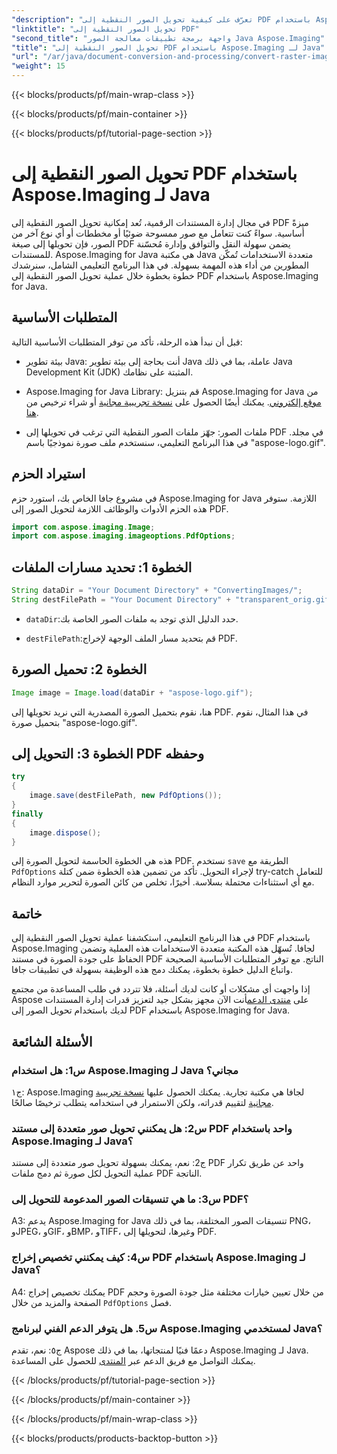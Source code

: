 ```yaml
---
"description": "تعرّف على كيفية تحويل الصور النقطية إلى PDF باستخدام Aspose.Imaging لجافا. خطوات بسيطة لنتائج عالية الجودة."
"linktitle": "تحويل الصور النقطية إلى PDF"
"second_title": "واجهة برمجة تطبيقات معالجة الصور Java Aspose.Imaging"
"title": "تحويل الصور النقطية إلى PDF باستخدام Aspose.Imaging لـ Java"
"url": "/ar/java/document-conversion-and-processing/convert-raster-images-to-pdf/"
"weight": 15
---
```


{{< blocks/products/pf/main-wrap-class >}}

{{< blocks/products/pf/main-container >}}

{{< blocks/products/pf/tutorial-page-section >}}

# تحويل الصور النقطية إلى PDF باستخدام Aspose.Imaging لـ Java

في مجال إدارة المستندات الرقمية، تُعد إمكانية تحويل الصور النقطية إلى PDF ميزةً أساسية. سواءً كنت تتعامل مع صور ممسوحة ضوئيًا أو مخططات أو أي نوع آخر من الصور، فإن تحويلها إلى صيغة PDF يضمن سهولة النقل والتوافق وإدارة مُحسّنة للمستندات. Aspose.Imaging for Java هي مكتبة Java متعددة الاستخدامات تُمكّن المطورين من أداء هذه المهمة بسهولة. في هذا البرنامج التعليمي الشامل، سنرشدك خطوة بخطوة خلال عملية تحويل الصور النقطية إلى PDF باستخدام Aspose.Imaging for Java.

## المتطلبات الأساسية

قبل أن نبدأ هذه الرحلة، تأكد من توفر المتطلبات الأساسية التالية:

- بيئة تطوير Java: أنت بحاجة إلى بيئة تطوير Java عاملة، بما في ذلك Java Development Kit (JDK) المثبتة على نظامك.

- Aspose.Imaging for Java Library: قم بتنزيل Aspose.Imaging for Java من [موقع إلكتروني](https://releases.aspose.com/imaging/java/). يمكنك أيضًا الحصول على [نسخة تجريبية مجانية](https://releases.aspose.com/) أو شراء ترخيص من [هنا](https://purchase.aspose.com/buy).

- ملفات الصور: جهّز ملفات الصور النقطية التي ترغب في تحويلها إلى PDF في مجلد. في هذا البرنامج التعليمي، سنستخدم ملف صورة نموذجيًا باسم "aspose-logo.gif".

## استيراد الحزم

في مشروع جافا الخاص بك، استورد حزم Aspose.Imaging for Java اللازمة. ستوفر هذه الحزم الأدوات والوظائف اللازمة لتحويل الصور إلى PDF.

```java
import com.aspose.imaging.Image;
import com.aspose.imaging.imageoptions.PdfOptions;
```

## الخطوة 1: تحديد مسارات الملفات

```java
String dataDir = "Your Document Directory" + "ConvertingImages/";
String destFilePath = "Your Document Directory" + "transparent_orig.gif.pdf";
```

- `dataDir`:حدد الدليل الذي توجد به ملفات الصور الخاصة بك.

- `destFilePath`:قم بتحديد مسار الملف الوجهة لإخراج PDF.

## الخطوة 2: تحميل الصورة

```java
Image image = Image.load(dataDir + "aspose-logo.gif");
```

هنا، نقوم بتحميل الصورة المصدرية التي نريد تحويلها إلى PDF. في هذا المثال، نقوم بتحميل صورة "aspose-logo.gif".

## الخطوة 3: التحويل إلى PDF وحفظه

```java
try
{
    image.save(destFilePath, new PdfOptions());
}
finally
{
    image.dispose();
}
```

هذه هي الخطوة الحاسمة لتحويل الصورة إلى PDF. نستخدم `save` الطريقة مع `PdfOptions` لإجراء التحويل. تأكد من تضمين هذه الخطوة ضمن كتلة try-catch للتعامل مع أي استثناءات محتملة بسلاسة. أخيرًا، تخلص من كائن الصورة لتحرير موارد النظام.

## خاتمة

في هذا البرنامج التعليمي، استكشفنا عملية تحويل الصور النقطية إلى PDF باستخدام Aspose.Imaging لجافا. تُسهّل هذه المكتبة متعددة الاستخدامات هذه العملية وتضمن الحفاظ على جودة الصورة في مستند PDF الناتج. مع توفر المتطلبات الأساسية الصحيحة واتباع الدليل خطوة بخطوة، يمكنك دمج هذه الوظيفة بسهولة في تطبيقات جافا.

إذا واجهت أي مشكلات أو كانت لديك أسئلة، فلا تتردد في طلب المساعدة من مجتمع Aspose على [منتدى الدعم](https://forum.aspose.com/)أنت الآن مجهز بشكل جيد لتعزيز قدرات إدارة المستندات لديك باستخدام تحويل الصور إلى PDF باستخدام Aspose.Imaging for Java.

## الأسئلة الشائعة

### س1: هل استخدام Aspose.Imaging لـ Java مجاني؟

ج١: Aspose.Imaging لجافا هي مكتبة تجارية. يمكنك الحصول عليها [نسخة تجريبية مجانية](https://releases.aspose.com/) لتقييم قدراته، ولكن الاستمرار في استخدامه يتطلب ترخيصًا صالحًا.

### س2: هل يمكنني تحويل صور متعددة إلى مستند PDF واحد باستخدام Aspose.Imaging لـ Java؟

ج2: نعم، يمكنك بسهولة تحويل صور متعددة إلى مستند PDF واحد عن طريق تكرار عملية التحويل لكل صورة ثم دمج ملفات PDF الناتجة.

### س3: ما هي تنسيقات الصور المدعومة للتحويل إلى PDF؟

A3: يدعم Aspose.Imaging for Java تنسيقات الصور المختلفة، بما في ذلك PNG، وJPEG، وGIF، وBMP، وTIFF، وغيرها، لتحويلها إلى PDF.

### س4: كيف يمكنني تخصيص إخراج PDF باستخدام Aspose.Imaging لـ Java؟

A4: يمكنك تخصيص إخراج PDF من خلال تعيين خيارات مختلفة مثل جودة الصورة وحجم الصفحة والمزيد من خلال `PdfOptions` فصل.

### س5. هل يتوفر الدعم الفني لبرنامج Aspose.Imaging لمستخدمي Java؟

ج٥: نعم، تقدم Aspose دعمًا فنيًا لمنتجاتها، بما في ذلك Aspose.Imaging لـ Java. يمكنك التواصل مع فريق الدعم عبر [المنتدى](https://forum.aspose.com/) للحصول على المساعدة.

{{< /blocks/products/pf/tutorial-page-section >}}

{{< /blocks/products/pf/main-container >}}

{{< /blocks/products/pf/main-wrap-class >}}

{{< blocks/products/products-backtop-button >}}